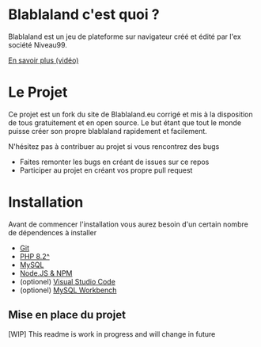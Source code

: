 # Blablaland c'est quoi ?
Blablaland est un jeu de plateforme sur navigateur créé et édité par l'ex société Niveau99.

[En savoir plus (vidéo)](https://www.youtube.com/watch?v=iqWJbPHAvNQ)
# Le Projet
Ce projet est un fork du site de Blablaland.eu corrigé et mis à la disposition de tous gratuitement et en open source.
Le but étant que tout le monde puisse créer son propre blablaland rapidement et facilement.

N'hésitez pas à contribuer au projet si vous rencontrez des bugs
- Faites remonter les bugs en créant de issues sur ce repos
- Participer au projet en créant vos propre pull request

# Installation
Avant de commencer l'installation vous aurez besoin d'un certain nombre de dépendences à installer
- [Git](https://git-scm.com/downloads)
- [PHP 8.2^](https://www.php.net/downloads.php)
- [MySQL](https://dev.mysql.com/downloads/installer/)
- [Node.JS & NPM](https://nodejs.org/en/download/prebuilt-installer/current)
- (optionel) [Visual Studio Code](https://code.visualstudio.com/download)
- (optionel) [MySQL Workbench](https://dev.mysql.com/downloads/workbench/)

## Mise en place du projet

[WIP] This readme is work in progress and will change in future
